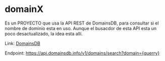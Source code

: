 # domainX
Es un PROYECTO que usa la API REST de DomainsDB, para consultar si el nombre de dominio esta en uso. Aunque el busacdor de esta API esta un poco desactualizado, la idea esta allí.

Link: [DomainsDB](https://domainsdb.info/)

Endpoint: https://api.domainsdb.info/v1/domains/search?domain={querry}
